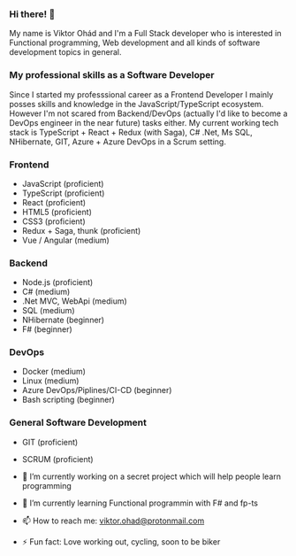 ### Hi there! 👋
My name is Viktor Ohád and I'm a Full Stack developer who is interested in Functional programming, Web development and all kinds of software development topics in general.
### My professional skills as a Software Developer
Since I started my professsional career as a Frontend Developer I mainly posses skills and knowledge in the JavaScript/TypeScript ecosystem. However I'm not scared from Backend/DevOps (actually I'd like to become a DevOps engineer in the near future) tasks either.
My current working tech stack is TypeScript + React + Redux (with Saga), C# .Net, Ms SQL, NHibernate, GIT, Azure + Azure DevOps in a Scrum setting.

### Frontend
- JavaScript (proficient)
- TypeScript (proficient)
- React (proficient)
- HTML5 (proficient)
- CSS3 (proficient)
- Redux + Saga, thunk (proficient)
- Vue / Angular (medium)

### Backend 
- Node.js (proficient)
- C# (medium)
- .Net MVC, WebApi (medium)
- SQL (medium)
- NHibernate (beginner)
- F# (beginner)

### DevOps 
- Docker (medium)
- Linux (medium)
- Azure DevOps/Piplines/CI-CD (beginner)
- Bash scripting (beginner)

### General Software Development
- GIT (proficient)
- SCRUM (proficient)



- 🔭 I’m currently working on a secret project which will help people learn programming
- 🌱 I’m currently learning Functional programmin with F# and fp-ts
- 📫 How to reach me: viktor.ohad@protonmail.com
- ⚡ Fun fact: Love working out, cycling, soon to be biker
